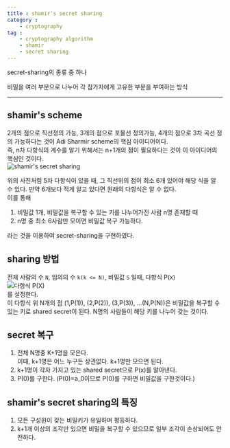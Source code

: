 ```yaml
---
title : shamir's secret sharing
category :
    - cryptography
tag :
    - cryptography algorithm
    - shamir
    - secret sharing
---
```


secret-sharing의 종류 중 하나

비밀을 여러 부분으로 나누어 각 참가자에게 고유한 부분을 부여하는 방식

---
## shamir's scheme

 2개의 점으로 직선정의 가능, 3개의 점으로 포물선 정의가능, 4개의 점으로 3차 곡선 정의 가능하다는 것이 Adi Sharmir scheme의 핵심 아이디어이다.  
 즉, n차 다항식의 계수를 알기 위해서는 n+1개의 점이 필요하다는 것이 이 아이디어의 핵심인 것이다.  
 ![shamir's secret sharing](/TIL/assets/images/shamir.PNG)
 
 위의 사진처럼 5차 다항식이 있을 때, 그 직선위의 점이 최소 6개 있어야 해당 식을 알 수 있다. 만약 6개보다 적게 알고 있다면 원래의 다항식은 알 수  없다.  
 이를 통해 
 1. 비밀값 1개, 비밀값을 복구할 수 있는 키를 나누어가진 사람 n명 존재할 때
 2. n명 중 최소 6사람만 모이면 비밀값 복구 가능하다.  

 라는 것을 이용하여 secret-sharing을 구현하였다.


## sharing 방법
 전체 사람의 수 `N`, 임의의 수 `k(k <= N)`, 비밀값 `S` 일때,
 다항식 P(x)  
 ![다항식 P(X)](/TIL/assets/images/shamir_share.PNG)  
 를 설정한다.  
 이 다항식 위 N개의 점 (1,P(1)), (2,P(2)), (3,P(3)), ...(N,P(N))은 비밀값을 복구할 수 있는 키로 shared secret이 된다. N명의 사람들이 해당 키를 나누어 갖는 것이다.

 
## secret 복구
1. 전체 N명중 K+1명을 모은다.  
이때, k+1명은 어느 누구든 상관없다. k+1명만 모으면 된다.
2. k+1명이 각자 가지고 있는 shared secret으로 P(x)를 알아낸다.
3. P(0)를 구한다. (P(0)=a_0이므로 P(0)를 구하면 비밀값을 구한것이다.)

## shamir's secret sharing의 특징
 1. 모든 구성원이 갖는 비밀키가 유일하며 평등하다.
 2. k+1개 이상의 조각만 있으면 비밀을 복구할 수 있으므로 일부 조각이 손상되어도 안전하다.